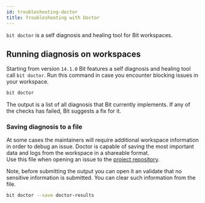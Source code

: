 ```yaml
---
id: troubleshooting-doctor
title: Troubleshooting with Doctor
---
```


`bit doctor` is a self diagnosis and healing tool for Bit workspaces.

## Running diagnosis on workspaces

Starting from version `14.1.0` Bit features a self diagnosis and healing tool call `bit doctor`. Run this command in case you encounter blocking issues in your workspace.

```sh
bit doctor
```

The output is a list of all diagnosis that Bit currently implements. If any of the checks has failed, Bit suggests a fix for it.

### Saving diagnosis to a file

At some cases the maintainers will require additional workspace information in order to debug an issue. Doctor is capable of saving the most important data and logs from the workspace in a shareable format.  
Use this file when opening an issue to the [project repository](https://github.com/teambit/bit).

Note, before submitting the output you can open it an validate that no sensitive information is submitted. You can clear such information from the file.

```sh
bit doctor --save doctor-results
```
